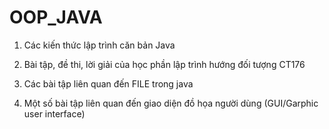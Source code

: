 # OOP_JAVA

1. Các kiến thức lập trình căn bản Java

2. Bài tập, đề thi, lời giải của học phần lập trình hướng đối tượng CT176

3. Các bài tập liên quan đến FILE trong java

4. Một số bài tập liên quan đến giao diện đồ họa người dùng (GUI/Garphic user interface)
